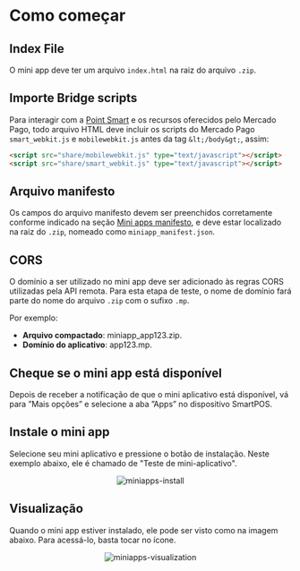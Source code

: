 # Como começar

## Index File

O mini app deve ter um arquivo `index.html` na raiz do arquivo `.zip`.

## Importe Bridge scripts

Para interagir com a [Point Smart](/developers/pt/docs/mp-point/integration-configuration/integrate-with-pdv/introduction) e os recursos oferecidos pelo Mercado Pago, todo arquivo HTML deve incluir os scripts do Mercado Pago `smart_webkit.js` e `mobilewebkit.js` antes da tag `&lt;/body&gt;`, assim:

```html
<script src="share/mobilewebkit.js" type="text/javascript"></script>
<script src="share/smart_webkit.js" type="text/javascript"></script>
```

## Arquivo manifesto

Os campos do arquivo manifesto devem ser preenchidos corretamente conforme indicado na seção [Mini apps manifesto](/developers/pt/), e deve estar localizado na raiz do `.zip`, nomeado como `miniapp_manifest.json`.

## CORS

O domínio a ser utilizado no mini app deve ser adicionado às regras CORS utilizadas pela API remota. Para esta etapa de teste, o nome de domínio fará parte do nome do arquivo `.zip` com o sufixo `.mp`.

Por exemplo:

* **Arquivo compactado**: miniapp_app123.zip.
* **Domínio do aplicativo**: app123.mp.

## Cheque se o mini app está disponível

Depois de receber a notificação de que o mini aplicativo está disponível, vá para ”Mais opções” e selecione a aba ”Apps” no dispositivo SmartPOS.

## Instale o mini app

Selecione seu mini aplicativo e pressione o botão de instalação. Neste exemplo abaixo, ele é chamado de "Teste de mini-aplicativo".

<center>

![miniapps-install](/mini-apps/miniapps-install-pt.png)

</center>

## Visualização

Quando o mini app estiver instalado, ele pode ser visto como na imagem abaixo. Para acessá-lo, basta tocar no ícone.

<center>

![miniapps-visualization](/mini-apps/miniapps-visualization-pt.png)

</center>